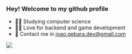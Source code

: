 ### Hey! Welcome to my github profile

- 👨‍🎓 Studying computer science
- 👨‍💻 Love for backend and game development
- 📧 Contact me in joao.gebara.dev@gmail.com

<picture>
<source 
  srcset="https://github-readme-stats.vercel.app/api?username=Gebarito&show_icons=true&theme=dark"
  media="(prefers-color-scheme: dark)"
/>
<source
  srcset="https://github-readme-stats.vercel.app/api?username=Gebarito&show_icons=true"
  media="(prefers-color-scheme: light), (prefers-color-scheme: no-preference)"
/>
<img src="https://github-readme-stats.vercel.app/api?username=Gebarito&show_icons=true" />
</picture>

